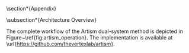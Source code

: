 \section*{Appendix}

\subsection*{Architecture Overview}

The complete workflow of the Artism dual-system method is depicted in Figure~\ref{fig:artism_operation}. The implementation is available at \url{https://github.com/thevertexlab/artism}. 